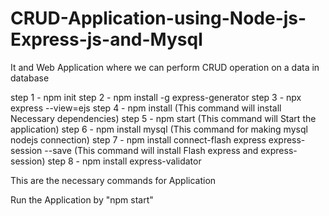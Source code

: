 # CRUD-Application-using-Node-js-Express-js-and-Mysql
It and Web Application where we can perform CRUD operation on a data in database

step 1 - npm init
step 2 - npm install -g express-generator
step 3 - npx express --view=ejs
step 4 - npm install (This command will install Necessary dependencies)
step 5 - npm start (This command will Start the application)
step 6 - npm install mysql (This command for making mysql nodejs connection)
step 7 - npm install connect-flash express express-session --save     (This command will install Flash express and express-session)
step 8 - npm install express-validator

This are the necessary commands for Application

Run the Application by "npm start"
